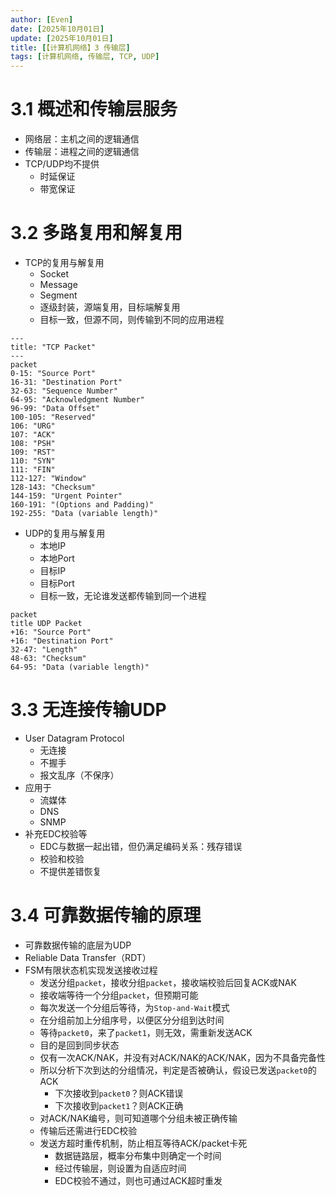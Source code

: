 ```yaml
---
author: [Even]
date: [2025年10月01日]
update: [2025年10月01日]
title: [【计算机网络】3 传输层]
tags: [计算机网络, 传输层, TCP, UDP]
---
```


# 3.1 概述和传输层服务
- 网络层：主机之间的逻辑通信
- 传输层：进程之间的逻辑通信
- TCP/UDP均不提供
    - 时延保证
    - 带宽保证

# 3.2 多路复用和解复用
- TCP的复用与解复用
    - Socket
    - Message
    - Segment
    - 逐级封装，源端复用，目标端解复用
    - 目标一致，但源不同，则传输到不同的应用进程

``` mermaid
---
title: "TCP Packet"
---
packet
0-15: "Source Port"
16-31: "Destination Port"
32-63: "Sequence Number"
64-95: "Acknowledgment Number"
96-99: "Data Offset"
100-105: "Reserved"
106: "URG"
107: "ACK"
108: "PSH"
109: "RST"
110: "SYN"
111: "FIN"
112-127: "Window"
128-143: "Checksum"
144-159: "Urgent Pointer"
160-191: "(Options and Padding)"
192-255: "Data (variable length)"
```

- UDP的复用与解复用
    - 本地IP
    - 本地Port
    - 目标IP
    - 目标Port
    - 目标一致，无论谁发送都传输到同一个进程

``` mermaid
packet
title UDP Packet
+16: "Source Port"
+16: "Destination Port"
32-47: "Length"
48-63: "Checksum"
64-95: "Data (variable length)"
```

# 3.3 无连接传输UDP
- User Datagram Protocol
    - 无连接
    - 不握手
    - 报文乱序（不保序）
- 应用于
    - 流媒体
    - DNS
    - SNMP
- 补充EDC校验等
    - EDC与数据一起出错，但仍满足编码关系：残存错误
    - 校验和校验
    - 不提供差错恢复

# 3.4 可靠数据传输的原理
- 可靠数据传输的底层为UDP
- Reliable Data Transfer（RDT）
- FSM有限状态机实现发送接收过程
    - 发送分组`packet`，接收分组`packet`，接收端校验后回复ACK或NAK
    - 接收端等待一个分组`packet`，但预期可能
    - 每次发送一个分组后等待，为`Stop-and-Wait`模式
    - 在分组前加上分组序号，以便区分分组到达时间
    - 等待`packet0`，来了`packet1`，则无效，需重新发送ACK
    - 目的是回到同步状态
    - 仅有一次ACK/NAK，并没有对ACK/NAK的ACK/NAK，因为不具备完备性
    - 所以分析下次到达的分组情况，判定是否被确认，假设已发送`packet0`的ACK
        - 下次接收到`packet0`？则ACK错误
        - 下次接收到`packet1`？则ACK正确
    - 对ACK/NAK编号，则可知道哪个分组未被正确传输
    - 传输后还需进行EDC校验
    - 发送方超时重传机制，防止相互等待ACK/packet卡死
        - 数据链路层，概率分布集中则确定一个时间
        - 经过传输层，则设置为自适应时间
        - EDC校验不通过，则也可通过ACK超时重发